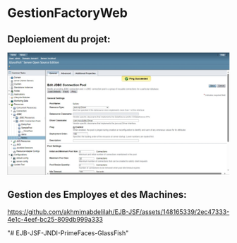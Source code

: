 # GestionFactoryWeb

## Deploiement du projet:
![Pool](./img/pool.png)

## Gestion des Employes et des Machines:


https://github.com/akhmimabdelilah/EJB-JSF/assets/148165339/2ec47333-4e1c-4eef-bc25-809db999a333



"# EJB-JSF-JNDI-PrimeFaces-GlassFish" 
